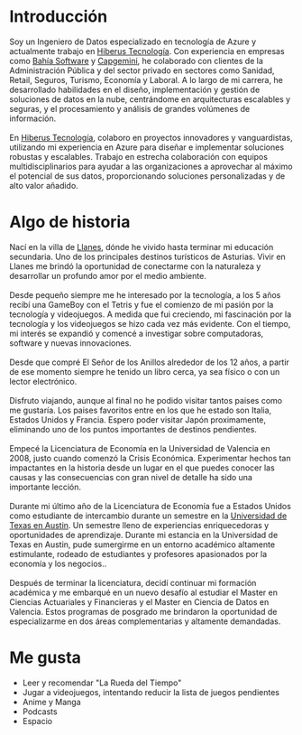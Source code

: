 
# Introducción

Soy un Ingeniero de Datos especializado en tecnología de Azure y actualmente trabajo en [Hiberus Tecnología](https://www.hiberus.com). Con experiencia en empresas como [Bahía Software](https://bahiasoftware.es) y [Capgemini](https://www.capgemini.com/), he colaborado con clientes de la Administración Pública y del sector privado en sectores como Sanidad, Retail, Seguros, Turismo, Economía y Laboral. A lo largo de mi carrera, he desarrollado habilidades en el diseño, implementación y gestión de soluciones de datos en la nube, centrándome en arquitecturas escalables y seguras, y el procesamiento y análisis de grandes volúmenes de información.<br>
<br>
En [Hiberus Tecnología](https://www.hiberus.com), colaboro en proyectos innovadores y vanguardistas, utilizando mi experiencia en Azure para diseñar e implementar soluciones robustas y escalables. Trabajo en estrecha colaboración con equipos multidisciplinarios para ayudar a las organizaciones a aprovechar al máximo el potencial de sus datos, proporcionando soluciones personalizadas y de alto valor añadido.

# Algo de historia

Nací en la villa de [Llanes](https://es.wikipedia.org/wiki/Llanes), dónde he vivido hasta terminar mi educación secundaria. Uno de los principales destinos turísticos de Asturias. Vivir en Llanes me brindó la oportunidad de conectarme con la naturaleza y desarrollar un profundo amor por el medio ambiente.<br>
<br>
Desde pequeño siempre me he interesado por la tecnología, a los 5 años recibí una GameBoy con el Tetris y fue el comienzo de mi pasión por la tecnología y videojuegos. A medida que fui creciendo, mi fascinación por la tecnología y los videojuegos se hizo cada vez más evidente. Con el tiempo, mi interés se expandió y comencé a investigar sobre computadoras, software y nuevas innovaciones.<br>
<br>
Desde que compré El Señor de los Anillos alrededor de los 12 años, a partir de ese momento siempre he tenido un libro cerca, ya sea físico o con un lector electrónico.<br>
<br>
Disfruto viajando, aunque al final no he podido visitar tantos paises como me gustaría. Los paises favoritos entre en los que he estado son Italia, Estados Unidos y Francia. Espero poder visitar Japón proximamente, eliminando uno de los puntos importantes de destinos pendientes.<br>
<br>
Empecé la Licenciatura de Economía en la Universidad de Valencia en 2008, justo cuando comenzó la Crisis Económica. Experimentar hechos tan impactantes en la historia desde un lugar en el que puedes conocer las causas y las consecuencias con gran nivel de detalle ha sido una importante lección.<br>
<br>
Durante mi último año de la Licenciatura de Economía fue a Estados Unidos como estudiante de intercambio durante un semestre en la [Universidad de Texas en Austin](https://www.utexas.edu/). Un semestre lleno de experiencias enriquecedoras y oportunidades de aprendizaje. Durante mi estancia en la Universidad de Texas en Austin, pude sumergirme en un entorno académico altamente estimulante, rodeado de estudiantes y profesores apasionados por la economía y los negocios..<br>
<br>
Después de terminar la licenciatura, decidí continuar mi formación académica y me embarqué en un nuevo desafío al estudiar el Master en Ciencias Actuariales y Financieras y el Master en Ciencia de Datos en Valencia. Estos programas de posgrado me brindaron la oportunidad de especializarme en dos áreas complementarias y altamente demandadas.

# Me gusta

- Leer y recomendar "La Rueda del Tiempo"
- Jugar a videojuegos, intentando reducir la lista de juegos pendientes
- Anime y Manga
- Podcasts
- Espacio